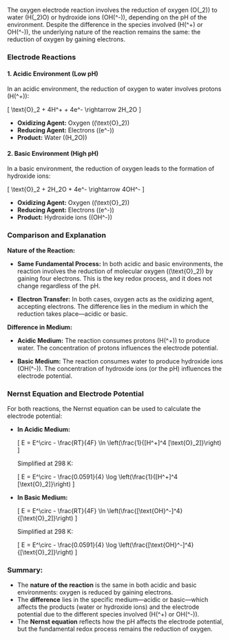 

The oxygen electrode reaction involves the reduction of oxygen (O\(_2\)) to water (H\(_2\)O) or hydroxide ions (OH\(^-\)), depending on the pH of the environment. Despite the difference in the species involved (H\(^+\) or OH\(^-\)), the underlying nature of the reaction remains the same: the reduction of oxygen by gaining electrons.

### Electrode Reactions

#### **1. Acidic Environment (Low pH)**
In an acidic environment, the reduction of oxygen to water involves protons (H\(^+\)):

\[
\text{O}_2 + 4H^+ + 4e^- \rightarrow 2H_2O
\]

- **Oxidizing Agent:** Oxygen (\(\text{O}_2\))
- **Reducing Agent:** Electrons (\(e^-\))
- **Product:** Water (\(H_2O\))

#### **2. Basic Environment (High pH)**
In a basic environment, the reduction of oxygen leads to the formation of hydroxide ions:

\[
\text{O}_2 + 2H_2O + 4e^- \rightarrow 4OH^-
\]

- **Oxidizing Agent:** Oxygen (\(\text{O}_2\))
- **Reducing Agent:** Electrons (\(e^-\))
- **Product:** Hydroxide ions (\(OH^-\))

### Comparison and Explanation

**Nature of the Reaction:**
- **Same Fundamental Process:** In both acidic and basic environments, the reaction involves the reduction of molecular oxygen (\(\text{O}_2\)) by gaining four electrons. This is the key redox process, and it does not change regardless of the pH.
  
- **Electron Transfer:** In both cases, oxygen acts as the oxidizing agent, accepting electrons. The difference lies in the medium in which the reduction takes place—acidic or basic.

**Difference in Medium:**
- **Acidic Medium:** The reaction consumes protons (H\(^+\)) to produce water. The concentration of protons influences the electrode potential.
  
- **Basic Medium:** The reaction consumes water to produce hydroxide ions (OH\(^-\)). The concentration of hydroxide ions (or the pH) influences the electrode potential.

### Nernst Equation and Electrode Potential

For both reactions, the Nernst equation can be used to calculate the electrode potential:

- **In Acidic Medium:**

  \[
  E = E^\circ - \frac{RT}{4F} \ln \left(\frac{1}{[H^+]^4 [\text{O}_2]}\right)
  \]

  Simplified at 298 K:
  
  \[
  E = E^\circ - \frac{0.0591}{4} \log \left(\frac{1}{[H^+]^4 [\text{O}_2]}\right)
  \]

- **In Basic Medium:**

  \[
  E = E^\circ - \frac{RT}{4F} \ln \left(\frac{[\text{OH}^-]^4}{[\text{O}_2]}\right)
  \]

  Simplified at 298 K:

  \[
  E = E^\circ - \frac{0.0591}{4} \log \left(\frac{[\text{OH}^-]^4}{[\text{O}_2]}\right)
  \]

### Summary:
- The **nature of the reaction** is the same in both acidic and basic environments: oxygen is reduced by gaining electrons.
- The **difference** lies in the specific medium—acidic or basic—which affects the products (water or hydroxide ions) and the electrode potential due to the different species involved (H\(^+\) or OH\(^-\)).
- The **Nernst equation** reflects how the pH affects the electrode potential, but the fundamental redox process remains the reduction of oxygen.